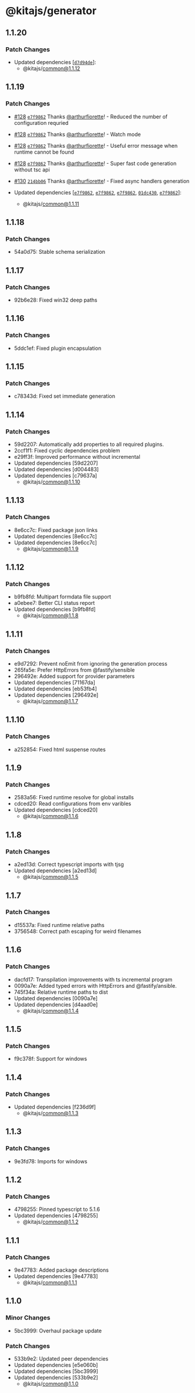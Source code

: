 # @kitajs/generator

## 1.1.20

### Patch Changes

- Updated dependencies [[`d7d94de`](https://github.com/kitajs/kitajs/commit/d7d94de3290ae713c3c59f8236a328260ca76568)]:
  - @kitajs/common@1.1.12

## 1.1.19

### Patch Changes

- [#128](https://github.com/kitajs/kitajs/pull/128)
  [`e7f9862`](https://github.com/kitajs/kitajs/commit/e7f9862753db3956a0499b38e47b98af1a283407) Thanks
  [@arthurfiorette](https://github.com/arthurfiorette)! - Reduced the number of configuration requried

- [#128](https://github.com/kitajs/kitajs/pull/128)
  [`e7f9862`](https://github.com/kitajs/kitajs/commit/e7f9862753db3956a0499b38e47b98af1a283407) Thanks
  [@arthurfiorette](https://github.com/arthurfiorette)! - Watch mode

- [#128](https://github.com/kitajs/kitajs/pull/128)
  [`e7f9862`](https://github.com/kitajs/kitajs/commit/e7f9862753db3956a0499b38e47b98af1a283407) Thanks
  [@arthurfiorette](https://github.com/arthurfiorette)! - Useful error message when runtime cannot be found

- [#128](https://github.com/kitajs/kitajs/pull/128)
  [`e7f9862`](https://github.com/kitajs/kitajs/commit/e7f9862753db3956a0499b38e47b98af1a283407) Thanks
  [@arthurfiorette](https://github.com/arthurfiorette)! - Super fast code generation without tsc api

- [#130](https://github.com/kitajs/kitajs/pull/130)
  [`214bb06`](https://github.com/kitajs/kitajs/commit/214bb06b4adce235da3cb7296efe06e732160baa) Thanks
  [@arthurfiorette](https://github.com/arthurfiorette)! - Fixed async handlers generation

- Updated dependencies [[`e7f9862`](https://github.com/kitajs/kitajs/commit/e7f9862753db3956a0499b38e47b98af1a283407),
  [`e7f9862`](https://github.com/kitajs/kitajs/commit/e7f9862753db3956a0499b38e47b98af1a283407),
  [`e7f9862`](https://github.com/kitajs/kitajs/commit/e7f9862753db3956a0499b38e47b98af1a283407),
  [`01dc430`](https://github.com/kitajs/kitajs/commit/01dc430d070aca17ee4494799651412b2ea8f9e2),
  [`e7f9862`](https://github.com/kitajs/kitajs/commit/e7f9862753db3956a0499b38e47b98af1a283407)]:
  - @kitajs/common@1.1.11

## 1.1.18

### Patch Changes

- 54a0d75: Stable schema serialization

## 1.1.17

### Patch Changes

- 92b6e28: Fixed win32 deep paths

## 1.1.16

### Patch Changes

- 5ddc1ef: Fixed plugin encapsulation

## 1.1.15

### Patch Changes

- c78343d: Fixed set immediate generation

## 1.1.14

### Patch Changes

- 59d2207: Automatically add properties to all required plugins.
- 2ccf1f1: Fixed cyclic dependencies problem
- e29ff3f: Improved performance without incremental
- Updated dependencies [59d2207]
- Updated dependencies [d004483]
- Updated dependencies [c79637a]
  - @kitajs/common@1.1.10

## 1.1.13

### Patch Changes

- 8e6cc7c: Fixed package json links
- Updated dependencies [8e6cc7c]
- Updated dependencies [8e6cc7c]
  - @kitajs/common@1.1.9

## 1.1.12

### Patch Changes

- b9fb8fd: Multipart formdata file support
- a0ebee7: Better CLI status report
- Updated dependencies [b9fb8fd]
  - @kitajs/common@1.1.8

## 1.1.11

### Patch Changes

- e9d7292: Prevent noEmit from ignoring the generation process
- 265fa5e: Prefer HttpErrors from @fastify/sensible
- 296492e: Added support for provider parameters
- Updated dependencies [71167da]
- Updated dependencies [eb53fb4]
- Updated dependencies [296492e]
  - @kitajs/common@1.1.7

## 1.1.10

### Patch Changes

- a252854: Fixed html suspense routes

## 1.1.9

### Patch Changes

- 2583a56: Fixed runtime resolve for global installs
- cdced20: Read configurations from env varibles
- Updated dependencies [cdced20]
  - @kitajs/common@1.1.6

## 1.1.8

### Patch Changes

- a2ed13d: Correct typescript imports with tjsg
- Updated dependencies [a2ed13d]
  - @kitajs/common@1.1.5

## 1.1.7

### Patch Changes

- d15537a: Fixed runtime relative paths
- 3756548: Correct path escaping for weird filenames

## 1.1.6

### Patch Changes

- dacfd17: Transpilation improvements with ts incremental program
- 0090a7e: Added typed errors with HttpErrors and @fastify/ansible.
- 745f34a: Relative runtime paths to dist
- Updated dependencies [0090a7e]
- Updated dependencies [d4aad0e]
  - @kitajs/common@1.1.4

## 1.1.5

### Patch Changes

- f9c378f: Support for windows

## 1.1.4

### Patch Changes

- Updated dependencies [f236d9f]
  - @kitajs/common@1.1.3

## 1.1.3

### Patch Changes

- 9e3fd78: Imports for windows

## 1.1.2

### Patch Changes

- 4798255: Pinned typescript to 5.1.6
- Updated dependencies [4798255]
  - @kitajs/common@1.1.2

## 1.1.1

### Patch Changes

- 9e47783: Added package descriptions
- Updated dependencies [9e47783]
  - @kitajs/common@1.1.1

## 1.1.0

### Minor Changes

- 5bc3999: Overhaul package update

### Patch Changes

- 533b9e2: Updated peer dependencies
- Updated dependencies [e5e060b]
- Updated dependencies [5bc3999]
- Updated dependencies [533b9e2]
  - @kitajs/common@1.1.0
